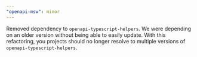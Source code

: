 ```yaml
---
"openapi-msw": minor
---
```


Removed dependency to `openapi-typescript-helpers`. We were depending on an older version without being able to easily update. With this refactoring, you projects should no longer resolve to multiple versions of `openapi-typescript-helpers`.
